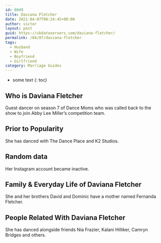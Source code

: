 ```yaml
---
id: 6049
title: Daviana Fletcher
date: 2021-04-07T00:24:45+00:00
author: victor
layout: post
guid: https://ukdataservers.com/daviana-fletcher/
permalink: /04/07/daviana-fletcher
tags:
  - Husband
  - Wife
  - Boyfriend
  - Girlfriend
category: Marriage Guides
---
```


* some text
{: toc}


## Who is Daviana Fletcher



Guest dancer on season 7 of Dance Moms who was called back to the show to join Abby Lee Miller&#8217;s competition team.

                
                
                
## Prior to Popularity



She has danced with The Dance Place and K2 Studios.

                
                
                
## Random data



Her Instagram account became inactive. 

                
                
                
## Family & Everyday Life of Daviana Fletcher



She and her brothers David and Dominic have a mother named Fernanda Fletcher. 

                
                
                
## People Related With Daviana Fletcher



She has danced alongside friends Nia Frazier, Kalani Hilliker, Camryn Bridges and others.

                
              
            
          
          
          